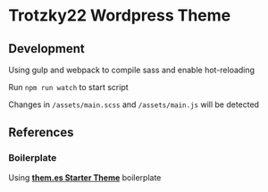 # Trotzky22 Wordpress Theme

## Development

Using gulp and webpack to compile sass and enable hot-reloading

Run `npm run watch` to start script

Changes in `/assets/main.scss` and `/assets/main.js` will be detected


## References

### Boilerplate

Using [**them.es Starter Theme**](https://github.com/them-es/themes-starter-bootstrap) boilerplate 